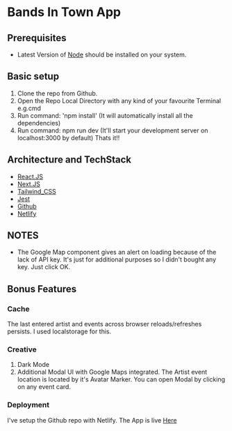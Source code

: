 # Bands In Town App

## Prerequisites

- Latest Version of [Node](https://nodejs.org/en/) should be installed on your system.

## Basic setup

1. Clone the repo from Github.
2. Open the Repo Local Directory with any kind of your favourite Terminal e.g.cmd
3. Run command: 'npm install' (It will automatically install all the dependencies)
4. Run command: npm run dev (It'll start your development server on localhost:3000 by default)
   Thats it!!

## Architecture and TechStack

- [React.JS](https://reactjs.org/)
- [Next.JS](https://nextjs.org/)
- [Tailwind_CSS](https://tailwindcss.com/)
- [Jest](https://jestjs.io/)
- [Github](https://github.com/)
- [Netlify](https://www.netlify.com/)

## NOTES

- The Google Map component gives an alert on loading because of the lack of API key. It's just for additional purposes so I didn't bought any key. Just click OK.

## Bonus Features

### Cache

The last entered artist and events across browser reloads/refreshes persists. I used localstorage for this.

### Creative

1.  Dark Mode
2.  Additional Modal UI with Google Maps integrated. The Artist event location is located by it's Avatar Marker. You can open Modal by clicking on any event card.

### Deployment

I've setup the Github repo with Netlify. The App is live [Here](https://61f7b7434e180a0007579c80--bit-test.netlify.app/)
